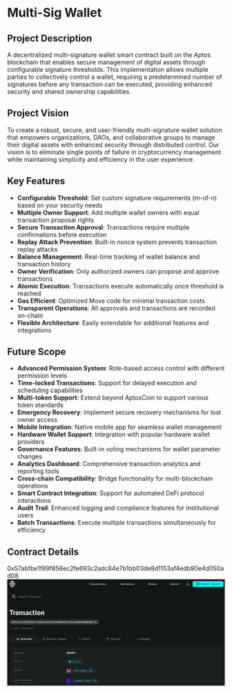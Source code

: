 # Multi-Sig Wallet

## Project Description

A decentralized multi-signature wallet smart contract built on the Aptos blockchain that enables secure management of digital assets through configurable signature thresholds. This implementation allows multiple parties to collectively control a wallet, requiring a predetermined number of signatures before any transaction can be executed, providing enhanced security and shared ownership capabilities.

## Project Vision

To create a robust, secure, and user-friendly multi-signature wallet solution that empowers organizations, DAOs, and collaborative groups to manage their digital assets with enhanced security through distributed control. Our vision is to eliminate single points of failure in cryptocurrency management while maintaining simplicity and efficiency in the user experience.

## Key Features

- **Configurable Threshold**: Set custom signature requirements (m-of-n) based on your security needs
- **Multiple Owner Support**: Add multiple wallet owners with equal transaction proposal rights  
- **Secure Transaction Approval**: Transactions require multiple confirmations before execution
- **Replay Attack Prevention**: Built-in nonce system prevents transaction replay attacks
- **Balance Management**: Real-time tracking of wallet balance and transaction history
- **Owner Verification**: Only authorized owners can propose and approve transactions
- **Atomic Execution**: Transactions execute automatically once threshold is reached
- **Gas Efficient**: Optimized Move code for minimal transaction costs
- **Transparent Operations**: All approvals and transactions are recorded on-chain
- **Flexible Architecture**: Easily extendable for additional features and integrations

## Future Scope

- **Advanced Permission System**: Role-based access control with different permission levels
- **Time-locked Transactions**: Support for delayed execution and scheduling capabilities  
- **Multi-token Support**: Extend beyond AptosCoin to support various token standards
- **Emergency Recovery**: Implement secure recovery mechanisms for lost owner access
- **Mobile Integration**: Native mobile app for seamless wallet management
- **Hardware Wallet Support**: Integration with popular hardware wallet providers
- **Governance Features**: Built-in voting mechanisms for wallet parameter changes
- **Analytics Dashboard**: Comprehensive transaction analytics and reporting tools
- **Cross-chain Compatibility**: Bridge functionality for multi-blockchain operations
- **Smart Contract Integration**: Support for automated DeFi protocol interactions
- **Audit Trail**: Enhanced logging and compliance features for institutional users
- **Batch Transactions**: Execute multiple transactions simultaneously for efficiency

## Contract Details
0x57abfbe1f89f856ec2fe693c2adc84e7b1bb03de8d1153af4edb90e4d050ad08
![alt text](image.png)